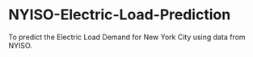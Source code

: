 # NYISO-Electric-Load-Prediction
To predict the Electric Load Demand for New York City using data from NYISO.
